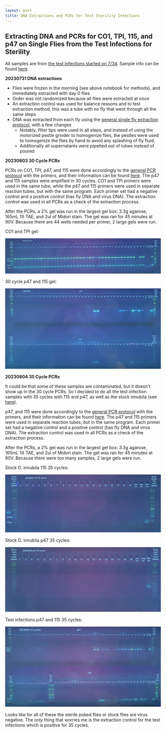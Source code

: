 ```yaml
---
layout: post
title: DNA Extractions and PCRs for Test Sterility Infections
---
```


## Extracting DNA and PCRs for CO1, TPI, 115, and p47 on Single Flies from the Test Infections for Sterility

All samples are from [the test infections started on 7/34](https://meschedl.github.io/Unckless-Lab-Notebook-Maggie/2023/07/24/test-sterility-infection.html). Sample info can be found [here](https://docs.google.com/spreadsheets/d/1YKP8IUbuQ2vpdzXl6VcztqzM4tmNggUc717w9mdxXp8/edit#gid=0). 

**20230731 DNA extractions**
- Flies were frozen in the morning (see above notebook for methods), and immediately extracted with day 0 flies
- Order was not randomized because all flies were extracted at once 
- An extraction control was used for balance reasons and to test extraction method, this was a tube with no fly that went through all the same steps 
- DNA was extracted from each fly using the [general single fly extraction protocol](https://github.com/meschedl/Unckless_Lab_Resources/blob/main/protocols/single_fly_DNA_extraction.md), with a few changes
    - Notably, filter tips were used in all steps, and instead of using the motorized pestle grinder to homogenize flies, the pestles were used to homogenize the flies by hand to avoid any splashing of fly fluid. 
    - Additionally all supernatants were pipetted out of tubes instead of poured


**20230803 30 Cycle PCRs**

PCRs on CO1, TPI, p47, and 115 were done accordingly to the [general PCR protocol](https://github.com/meschedl/Unckless_Lab_Resources/blob/main/protocols/PCR_protocol_general.md) with the primers, and their information can be found [here](https://docs.google.com/spreadsheets/d/1IaLLjsa4SXJr90wUi8xyE1dYvWmHsbThSz3d8N9KaK0/edit?usp=drive_web&ouid=103686549235211110815). The p47 and 115 samples were amplified in 30 cycles. CO1 and TPI primers were used in the same tube, while the p47 and 115 primers were used in separate reaction tubes, but with the same program. Each primer set had a negative control and a positive control (has fly DNA and virus DNA). The extraction control was used in all PCRs as a check of the extraction process.

After the PCRs, a 2% gel was run in the largest gel box: 3.3g agarose, 165mL 1X TAE, and 2ul of Midori stain. The gel was ran for 45 minutes at 90V. Because there are 44 wells needed per primer, 2 large gels were run. 

CO1 and TPI gel:

![](https://raw.githubusercontent.com/meschedl/Unckless-Lab-Notebook-Maggie/master/images/30230803-CO1-TPI-gel.jpeg)

30 cycle p47 and 115 gel:

![](https://raw.githubusercontent.com/meschedl/Unckless-Lab-Notebook-Maggie/master/images/20230803-p47-11-gel.jpeg)

**20230804 35 Cycle PCRs**

It could be that some of these samples are contaminated, but it doesn't show up in the 30 cycle PCRs. So I decided to do all the test infection samples with 35 cycles with 115 and p47, as well as the stock innubila (see [here](https://meschedl.github.io/Unckless-Lab-Notebook-Maggie/2023/07/27/stock-innubila-days-extract-and-PCRs.html)). 

p47, and 115 were done accordingly to the [general PCR protocol](https://github.com/meschedl/Unckless_Lab_Resources/blob/main/protocols/PCR_protocol_general.md) with the primers, and their information can be found [here](https://docs.google.com/spreadsheets/d/1IaLLjsa4SXJr90wUi8xyE1dYvWmHsbThSz3d8N9KaK0/edit?usp=drive_web&ouid=103686549235211110815).
The p47 and 115 primers were used in separate reaction tubes, but in the same program. Each primer set had a negative control and a positive control (has fly DNA and virus DNA). The extraction control was used in all PCRs as a check of the extraction process.


After the PCRs, a 2% gel was run in the largest gel box: 3.3g agarose, 165mL 1X TAE, and 2ul of Midori stain. The gel was ran for 45 minutes at 90V. Because there were too many samples, 2 large gels were run. 

Stock D. innubila 115 35 cycles:

![](https://raw.githubusercontent.com/meschedl/Unckless-Lab-Notebook-Maggie/master/images/20230804-115-35-cycles-stock-innubila.jpeg)

Stock D. innubila p47 35 cycles:

![](https://raw.githubusercontent.com/meschedl/Unckless-Lab-Notebook-Maggie/master/images/20230804-p47-35-cycle-strock-innubila.jpeg)

Test infections p47 and 115 35 cycles:

![](https://github.com/meschedl/Unckless-Lab-Notebook-Maggie/blob/master/images/20230804-35-cycle-115-p47-test-infections.jpeg?raw=true)


Looks like for all of these the sterile poked flies or stock flies are virus negative. The only thing that worries me is the extraction control for the test infections which is positive for 35 cycles. 

